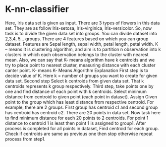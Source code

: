 # K-nn-classifier

Here, Iris data set is given as input. There are 3 types of flowers in this data set. They are as follow Iris-setosa, Iris-virginica, Iris-versicolor. So, now task is to divide the given data set into groups. You can divide dataset into 2,3,4, 5… groups. There are 4 features based on which you can group dataset. Features are Sepal length, sepal width, petal length, petal width. 
K – means 
It is clustering algorithm, and aim is to partition n observation into k clusters in which each observation belongs to the cluster with nearest mean. Also, we can say that K- means algorithm have k centroids and we try to place point to nearest cluster, measuring distance with each cluster canter point. K- means 
K- Means Algorithm Explanation
First step is to decide value of K. 
Here k = number of groups you want to create for given data set.
Second step Select k centroids from given data set. That k centroids represents k group respectively.
Third step, take points one by one and find distance of each point with k centroids.
Select minimum distance from centroid to given point (each point in dataset).
Assign Given point to the group which has least distance from respective centroid.
For example, there are 2 groups. First group has centroid c1 and second group has centroid has centroid c2. There are 20 points in data set. Now task here to find minimum distance for each 20 points to 2 centroids. For point 1 distance to centroid 1 is least then point 1 is assigned to group1.
After process is completed for all points in dataset, Find centroid for each group. Check if centroids are same as previous one then stop otherwise repeat process from step1. 
